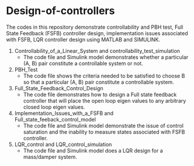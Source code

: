 # Design-of-controllers
The codes in this repository demonstrate controllability and PBH test, Full State Feedback (FSFB) controller design, implementation issues associated with FSFB, LQR controller design using MATLAB and SIMULINK.
1. Controllability_of_a_Linear_System and controllability_test_simulation
   * The code file and Simulink model demonstrates whether a particular (A, B) pair constitute a controllable system or not.
3. PBH_Test
   * The code file shows the criteria needed to be satisfied to choose B so that a particular (A, B) pair constitute a controllable system.
4. Full_State_Feedback_Control_Design
   * The code file demonstrates how to design a Full state feedback controller that will place the open loop eigen values to any arbitrary closed loop eigen values.
5. Implementation_Issues_with_a_FSFB and Full_state_feeback_control_model
   * The code file and Simulink model demonstrate the issue of control saturation and the inability to measure states associated with FSFB controller.
6. LQR_control and LQR_control_simulation
   * The code file and Simulink model does a LQR design for a mass/damper system.
